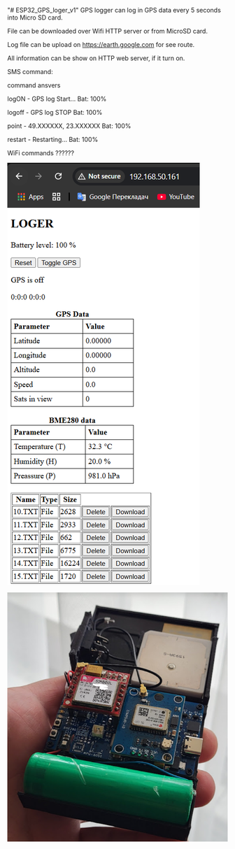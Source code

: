 "# ESP32_GPS_loger_v1" 
GPS logger can log in GPS data every 5 seconds into Micro SD card. 

File can be downloaded over Wifi HTTP server or from MicroSD card. 

Log file can be upload on https://earth.google.com for see route. 

All information can be show on HTTP web server, if it turn on.


SMS command:

   command 	   ansvers
   
logON	- 	GPS log Start... Bat: 100%

logoff	- 	GPS log STOP Bat: 100%

point 	- 	49.XXXXXX, 23.XXXXXX Bat: 100%

restart - 	Restarting... Bat: 100%

WiFi commands ??????


![alt text](https://github.com/OlegDemk/ESP32_GPS_loger_v1/blob/main/http_web_server.png)

![alt text](https://github.com/OlegDemk/ESP32_GPS_loger_v1/blob/main/photo%20of%20board.png)
